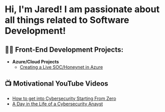 <h1>Hi, I'm Jared! I am passionate about all things related to Software Development!

<h2>👨‍💻 Front-End Development Projects:</h2>

- <b>Azure/Cloud Projects</b>
  - [Creating a Live SOC/Honeynet in Azure](https://github.com/Jkaimarz0105/Azure-SOC)

<h2>📺 Motivational YouTube Videos</h2>

- [How to get into Cybersecurity Starting From Zero](https://www.youtube.com/watch?v=a83ASGn_V_s)
- [A Day in the Life of a Cybersecurity Anayst](https://www.youtube.com/watch?v=uHy3oM7NnoU)
